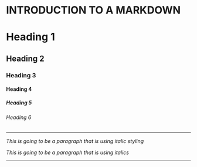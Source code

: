 # INTRODUCTION TO A MARKDOWN

<!-- HEADING -->
# Heading 1
## Heading 2
### Heading 3
#### Heading 4
##### Heading 5
###### Heading 6

---

<!-- ITALICS  -->
_This is going to be a paragraph that is using italic styling_

*This is going to be a paragraph that is using italics*

---

